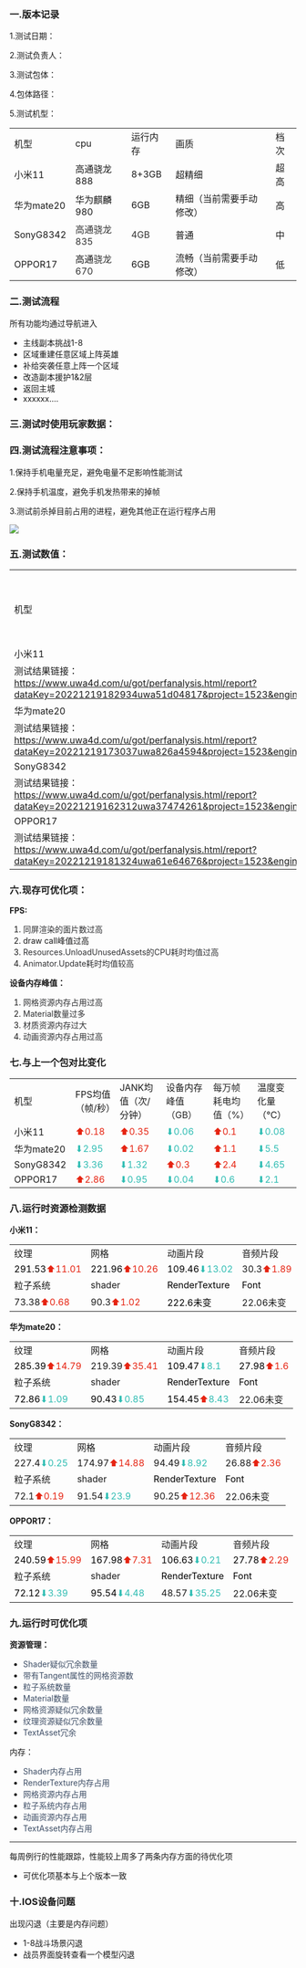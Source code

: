 ### 一.版本记录
1.测试日期：

2.测试负责人：

3.测试包体：

4.包体路径：

5.测试机型：

| | | | | |
| --- | --- | --- | --- | --- |
| 机型 | cpu | 运行内存 | 画质 | 档次 |
| 小米11 | 高通骁龙888 | 8+3GB | 超精细 | 超高 |
| 华为mate20 | 华为麒麟980 | 6GB | 精细（当前需要手动修改） | 高 |
| SonyG8342 | <font style="color:rgb(51, 51, 51);">高通骁龙835</font> | <font style="color:rgb(51, 51, 51);">4GB</font> | 普通 | 中 |
| OPPOR17 | 高通<font style="color:rgb(51, 51, 51);">骁龙670</font> | 6GB | 流畅（当前需要手动修改） | 低 |


### 二.测试流程
所有功能均通过导航进入

+ 主线副本挑战1-8
+ 区域重建任意区域上阵英雄
+ 补给突袭任意上阵一个区域
+ 改造副本援护1&2层
+ 返回主城
+ xxxxxx....

### 三.测试时使用玩家数据：
### 四.测试流程注意事项：
1.保持手机电量充足，避免电量不足影响性能测试

2.保持手机温度，避免手机发热带来的掉帧

3.测试前杀掉目前占用的进程，避免其他正在运行程序占用

![](https://cdn.nlark.com/yuque/0/2024/png/43256946/1712543851330-9077cef0-4cca-4ed5-bc64-3a3811d815a5.png)

### 五.测试数值：
| | | | | | |
| --- | --- | --- | --- | --- | --- |
| | | | | | |
| 机型 | FPS均值（帧/秒） | JANK均值（次/分钟） | <font style="color:rgb(38, 38, 38);">设备内存峰值（GB）</font> | <font style="color:rgb(38, 38, 38);">每万帧耗电均值（%）</font> | 温度变化量（℃） |
| 小米11 | 28.5 | 13.87 | 2.44 | 3.9 | 17.73 |
| 测试结果链接：<u><font style="color:rgb(27, 154, 238);">https://www.uwa4d.com/u/got/perfanalysis.html/report?dataKey=20221219182934uwa51d04817&project=1523&engine=1</font></u> | | | | | |
| 华为mate20 | 24.87 | 18.13 | 1.97 | 3.9 | 11.5 |
| 测试结果链接：<u><font style="color:rgb(27, 154, 238);">https://www.uwa4d.com/u/got/perfanalysis.html/report?dataKey=20221219173037uwa826a4594&project=1523&engine=1</font></u> | | | | | |
| SonyG8342 | 19.96 | 25.91 | 2.41 | 8.5 | 9.1 |
| 测试结果链接：<u><font style="color:rgb(27, 154, 238);">https://www.uwa4d.com/u/got/perfanalysis.html/report?dataKey=20221219162312uwa37474261&project=1523&engine=1</font></u> | | | | | |
| OPPOR17 | 28.11 | 23.35 | 2.17 | 3 | 11.3 |
| 测试结果链接：<u><font style="color:rgb(27, 154, 238);">https://www.uwa4d.com/u/got/perfanalysis.html/report?dataKey=20221219181324uwa61e64676&project=1523&engine=1</font></u> | | | | | |


### 六.现存可优化项：
**FPS:**

1. <font style="color:rgb(48, 49, 51);">同屏渲染的面片数过高</font>
2. draw call峰值过高
3. <font style="color:rgb(48, 49, 51);">Resources.UnloadUnusedAssets的CPU耗时均值过高</font>
4. <font style="color:rgb(48, 49, 51);">Animator.Update耗时均值较高</font>

**设备内存峰值：**

1. <font style="color:rgb(48, 49, 51);">网格资源内存占用过高 </font>
2. <font style="color:rgb(48, 49, 51);">Material数量过多 </font>
3. <font style="color:rgb(48, 49, 51);">材质资源内存过大 </font>
4. <font style="color:rgb(48, 49, 51);">动画资源内存占用过高 </font>

### 七.与上一个包对比变化
| | | | | | |
| --- | --- | --- | --- | --- | --- |
| 机型 | FPS均值（帧/秒） | JANK均值（次/分钟） | 设备内存峰值<font style="color:rgb(38, 38, 38);">（GB）</font> | <font style="color:rgb(38, 38, 38);">每万帧耗电均值（%）</font> | 温度变化量（℃） |
| 小米11 | <font style="color:rgb(230, 36, 18);">⬆</font><font style="color:rgb(230, 36, 18);">0.18</font> | <font style="color:rgb(230, 36, 18);">⬆</font><font style="color:rgb(230, 36, 18);">0.35</font> | <font style="color:rgb(47, 189, 179);">⬇</font><font style="color:rgb(47, 189, 179);">0.06</font> | <font style="color:rgb(230, 36, 18);">⬆</font><font style="color:rgb(230, 36, 18);">0.1</font> | <font style="color:rgb(47, 189, 179);">⬇</font><font style="color:rgb(47, 189, 179);">0.08</font> |
| 华为mate20 | <font style="color:rgb(47, 189, 179);">⬇</font><font style="color:rgb(47, 189, 179);">2.95</font> | <font style="color:rgb(230, 36, 18);">⬆</font><font style="color:rgb(230, 36, 18);">1.67</font> | <font style="color:rgb(47, 189, 179);">⬇</font><font style="color:rgb(47, 189, 179);">0.02</font> | <font style="color:rgb(230, 36, 18);">⬆</font><font style="color:rgb(230, 36, 18);">1.1</font> | <font style="color:rgb(47, 189, 179);">⬇</font><font style="color:rgb(47, 189, 179);">5.5</font> |
| SonyG8342 | <font style="color:rgb(47, 189, 179);">⬇</font><font style="color:rgb(47, 189, 179);">3.36</font> | <font style="color:rgb(47, 189, 179);">⬇</font><font style="color:rgb(47, 189, 179);">1.32</font> | <font style="color:rgb(230, 36, 18);">⬆</font><font style="color:rgb(230, 36, 18);">0.3</font> | <font style="color:rgb(230, 36, 18);">⬆</font><font style="color:rgb(230, 36, 18);">2.4</font> | <font style="color:rgb(47, 189, 179);">⬇</font><font style="color:rgb(47, 189, 179);">4.65</font> |
| OPPOR17 | <font style="color:rgb(230, 36, 18);">⬆</font><font style="color:rgb(230, 36, 18);">2.86</font> | <font style="color:rgb(47, 189, 179);">⬇</font><font style="color:rgb(47, 189, 179);">0.95</font> | <font style="color:rgb(47, 189, 179);">⬇</font><font style="color:rgb(47, 189, 179);">0.04</font> | <font style="color:rgb(47, 189, 179);">⬇</font><font style="color:rgb(47, 189, 179);">0.6</font> | <font style="color:rgb(47, 189, 179);">⬇</font><font style="color:rgb(47, 189, 179);">2.1</font> |


### **八.运行时资源检测数据**
**小米11：**

| | | | |
| --- | --- | --- | --- |
| 纹理 | 网格 | 动画片段 | 音频片段 |
| <font style="color:rgb(0, 0, 0);">291.53</font><font style="color:rgb(230, 36, 18);">⬆</font><font style="color:rgb(230, 36, 18);">11.01</font> | <font style="color:rgb(0, 0, 0);">221.96</font><font style="color:rgb(230, 36, 18);">⬆</font><font style="color:rgb(230, 36, 18);">10.26</font> | <font style="color:rgb(0, 0, 0);">109.46</font><font style="color:rgb(47, 189, 179);">⬇</font><font style="color:rgb(47, 189, 179);">13.02</font> | 30.3<font style="color:rgb(230, 36, 18);">⬆</font><font style="color:rgb(230, 36, 18);">1.89</font> |
| 粒子系统 | shader | <font style="color:rgb(0, 0, 0);">RenderTexture</font> | <font style="color:rgb(0, 0, 0);">Font</font> |
| 73.38<font style="color:rgb(230, 36, 18);">⬆</font><font style="color:rgb(230, 36, 18);">0.68</font> | 90.3<font style="color:rgb(230, 36, 18);">⬆</font><font style="color:rgb(230, 36, 18);">1.02</font> | <font style="color:rgb(0, 0, 0);">222.6未变</font> | 22.06未变 |


**华为mate20：**

| | | | |
| --- | --- | --- | --- |
| 纹理 | 网格 | 动画片段 | 音频片段 |
| <font style="color:rgb(0, 0, 0);">285.39</font><font style="color:rgb(230, 36, 18);">⬆</font><font style="color:rgb(230, 36, 18);">14.79</font> | 219.39<font style="color:rgb(230, 36, 18);">⬆</font><font style="color:rgb(230, 36, 18);">35.41</font> | <font style="color:rgb(0, 0, 0);">109.47</font><font style="color:rgb(47, 189, 179);">⬇</font><font style="color:rgb(47, 189, 179);">8.1</font> | <font style="color:rgb(0, 0, 0);">27.98</font><font style="color:rgb(230, 36, 18);">⬆</font><font style="color:rgb(230, 36, 18);">1.6</font> |
| 粒子系统 | shader | <font style="color:rgb(0, 0, 0);">RenderTexture</font> | <font style="color:rgb(0, 0, 0);">Font</font> |
| <font style="color:rgb(0, 0, 0);">72.86</font><font style="color:rgb(47, 189, 179);">⬇</font><font style="color:rgb(47, 189, 179);">1.09</font> | <font style="color:rgb(0, 0, 0);">90.43</font><font style="color:rgb(47, 189, 179);">⬇</font><font style="color:rgb(47, 189, 179);">0.85</font> | <font style="color:rgb(0, 0, 0);">154.45</font><font style="color:rgb(230, 36, 18);">⬆</font><font style="color:rgb(47, 189, 179);">8.43</font> | 22.06未变 |


**SonyG8342：**

| | | | |
| --- | --- | --- | --- |
| 纹理 | 网格 | 动画片段 | 音频片段 |
| 227.4<font style="color:rgb(47, 189, 179);">⬇</font><font style="color:rgb(47, 189, 179);">0.25</font> | 174.97<font style="color:rgb(230, 36, 18);">⬆</font><font style="color:rgb(230, 36, 18);">14.88</font> | 94.49<font style="color:rgb(47, 189, 179);">⬇</font><font style="color:rgb(47, 189, 179);">8.92</font> | 26.88<font style="color:rgb(230, 36, 18);">⬆</font><font style="color:rgb(230, 36, 18);">2.36</font> |
| 粒子系统 | shader | <font style="color:rgb(0, 0, 0);">RenderTexture</font> | <font style="color:rgb(0, 0, 0);">Font</font> |
| 72.1<font style="color:rgb(230, 36, 18);">⬆</font><font style="color:rgb(230, 36, 18);">0.19</font> | 91.54<font style="color:rgb(47, 189, 179);">⬇</font><font style="color:rgb(47, 189, 179);">23.9</font> | 90.25<font style="color:rgb(230, 36, 18);">⬆</font><font style="color:rgb(230, 36, 18);">12.36</font> | 22.06未变 |


**OPPOR17：**

| | | | |
| --- | --- | --- | --- |
| 纹理 | 网格 | 动画片段 | 音频片段 |
| <font style="color:rgb(0, 0, 0);">240.59</font><font style="color:rgb(230, 36, 18);">⬆</font><font style="color:rgb(230, 36, 18);">15.99</font> | <font style="color:rgb(0, 0, 0);">167.98</font><font style="color:rgb(230, 36, 18);">⬆</font><font style="color:rgb(230, 36, 18);">7.31</font> | <font style="color:rgb(0, 0, 0);">106.63</font><font style="color:rgb(47, 189, 179);">⬇</font><font style="color:rgb(47, 189, 179);">0.21</font> | <font style="color:rgb(0, 0, 0);">27.78</font><font style="color:rgb(230, 36, 18);">⬆</font><font style="color:rgb(230, 36, 18);">2.29</font> |
| 粒子系统 | shader | <font style="color:rgb(0, 0, 0);">RenderTexture</font> | <font style="color:rgb(0, 0, 0);">Font</font> |
| <font style="color:rgb(0, 0, 0);">72.12</font><font style="color:rgb(47, 189, 179);">⬇</font><font style="color:rgb(47, 189, 179);">3.39</font> | <font style="color:rgb(0, 0, 0);">95.54</font><font style="color:rgb(47, 189, 179);">⬇</font><font style="color:rgb(47, 189, 179);">4.48</font> | 48.57<font style="color:rgb(47, 189, 179);">⬇</font><font style="color:rgb(47, 189, 179);">35.25</font> | 22.06未变 |


### 九.运行时可优化项
**资源管理：**

+ <font style="color:rgb(61, 77, 101);">Shader疑似冗余数量 </font>
+ <font style="color:rgb(61, 77, 101);">带有Tangent属性的网格资源数 </font>
+ <font style="color:rgb(61, 77, 101);">粒子系统数量 </font>
+ <font style="color:rgb(61, 77, 101);">Material数量 </font>
+ <font style="color:rgb(61, 77, 101);">网格资源疑似冗余数量 </font>
+ <font style="color:rgb(61, 77, 101);">纹理资源疑似冗余数量 </font>
+ <font style="color:rgb(61, 77, 101);">TextAsset冗余 </font>

内存：

+ <font style="color:rgb(61, 77, 101);">Shader内存占用 </font>
+ <font style="color:rgb(61, 77, 101);">RenderTexture内存占用 </font>
+ <font style="color:rgb(61, 77, 101);">网格资源内存占用 </font>
+ <font style="color:rgb(61, 77, 101);">粒子系统内存占用 </font>
+ <font style="color:rgb(61, 77, 101);">动画资源内存占用 </font>
+ <font style="color:rgb(61, 77, 101);">TextAsset内存占用</font>

---

每周例行的性能跟踪，性能较上周多了两条内存方面的待优化项

+ 可优化项基本与上个版本一致

### 十.IOS设备问题
出现闪退（主要是内存问题）

+ 1-8战斗场景闪退
+ 战员界面旋转查看一个模型闪退

